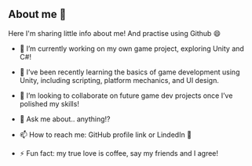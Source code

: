 ## About me 👋
Here I'm sharing little info about me! And practise using Github 😄


- 🔭 I’m currently working on my own game project, exploring Unity and C#!

- 🌱 I’ve been recently learning the basics of game development using Unity, including scripting, platform mechanics, and UI design.

- 👯 I’m looking to collaborate on future game dev projects once I’ve polished my skills!

- 💬 Ask me about.. anything!?
  
- 📫 How to reach me: GitHub profile link or LindedIn 📮
  
- ⚡ Fun fact: my true love is coffee, say my friends and I agree!

